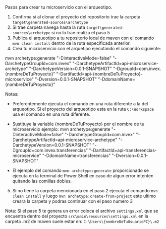 Pasos para crear tu microservicio con el arqueotipo.

1. Confirma si al clonar el proyecto del repositorio trae la carpeta `target\generated-sources\archetype`
2. Si trae carpeta navega hasta la ruta `target\generated-sources\archetype` si no lo trae realiza el paso 5
3. Publica el arqueotipo a tu repositorio local de maven con el comando `mvn clean install` dentro de la ruta especificada anterior.
4. Crea tu microservicio con el arquetipo ejecutando el comando siguiente: 

mvn archetype:generate "-DinteractiveMode=false" "-DarchetypeGroupId=com.invex" "-DarchetypeArtifactId=api-microservice-archetype" "-DarchetypeVersion=0.0.1-SNAPSHOT" "-DgroupId=com.invex.{nombreDeTuProyecto}" "-DartifactId=api-{nombreDeTuProyecto}-microservice" "-Dversion=0.0.1-SNAPSHOT" "-DdomainName={nombreDeTuProyecto}"

Notas:
* Preferentemente  ejecuta el comando en una ruta diferente a la del arqueotipo. Si el proyecto del arqueotipo esta en la ruta `C:\Workspace` usa el comando en una ruta diferente.
* Sustituye la variable {nombreDeTuProyecto} por el nombre de tu microservicio 
ejemplo:
mvn archetype:generate "-DinteractiveMode=false" "-DarchetypeGroupId=com.invex" "-DarchetypeArtifactId=api-microservice-archetype" "-DarchetypeVersion=0.0.1-SNAPSHOT" "-DgroupId=com.invex.transferencias" "-DartifactId=api-transferencias-microservice" "-DdomainName=transferencias" "-Dversion=0.0.1-SNAPSHOT"

* El ejemplo del comando `mvn archetype:generate` proporcionado se ejecuta en la terminal de Power Shell en caso de algun error intenten quitando las comillas dobles.

5. Si no tiene la carpeta mencionada en el paso 2 ejecuta el comando `mvn clean install` y luego `mvn archetype:create-from-project` este ultimo creara la carpeta y podras continuar con el paso numero 3

Nota: Si el paso 5 te genera un error coloca el archivo `settings.xml` que se encuentra dentro del proyecto `src\main\resources\settings.xml` en la carpeta .m2 de maven suele estar en: `C:\Users\{nombreDeTuUsuarioPC}\.m2`